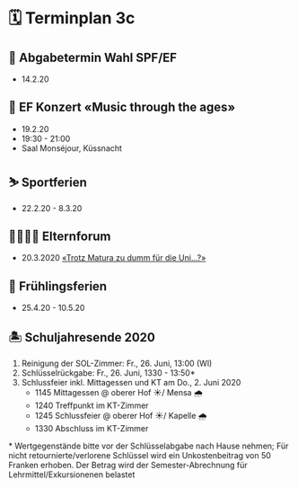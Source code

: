 # 🗓 Terminplan 3c

<!--

## 👋 1. Schultag

* 8:15  Eröffnungsfeier
* 9:00  Eröffnungs-KT
* 10:35 Gemeinsames Znüni (oberer Hof)
* 10:55 1. Fach
* 12:05 Mittagessen (kein Studium)
* 13:40 Foto-Termin (oberer Hof)
* 14:00 2. Fach
* 15:25 3. Fach
* 17:45 Grillieren

## 🎒 2. Schultag

* 13:00 Info Prorektor MG & Brandschutzinfo (Theatersaal)
* 14:00 SOL-Informationen (Z 106 / Z 305)
* 14:45 Eingelagerte Sofas abholen
* 16:00 Schlüsselbezug (Sekretariat) – *ganze* SOL-Gruppe

## 🃏 Abgabetermin Freifächer

* Fr., 30. August

## 🔖 Schülerausweis

* Bis Mo., 2.9.19:
    * alter Ausweis oder Passfoto inkl.
        * Klasse
        * Vor- und Nachname
        * Wohnort
        * Geburtstag
* an Postbot_in geben -> bringt sie bis am 2. Sept. zum Sekretariat ...* ... und kann die Ausweise ab Mo., 16. 9. dort wieder abholen.

## 🗓 2. Schulwoche

* Mo., 12:40    Start der Chorproben
* Di., 12:50    Schulparlament
* Do., 12:45    Start der Orchesterproben
* Fr., 10:25    Evakuationsübung


## 👟 Wandertag

* ...

## 🥾 Wanderwoche

* 23. - 27.9.

## 🍁 Herbstferien

* 28.9. - 13.10.

## 🎯 Zwischenberichtskonferenz

* 7.11.; davor: Einzelgespräche

## 🗓 Spezialstundenplan / Besuchstage

* 18.-22.11.

## 👨‍👩‍👧‍👧 Elternabend

* 21.11.: Präsentation/Film/Musik/Kahoot/LP-Interviews

## 🎊 Gymi-Ball

* 22.11.

## ℹ️ Info Praktikas

* 27.11., 1245-1335, Victorinox

## 🎅 Wichteln

* Dezember

## 👩‍🏫 Anmeldeschluss Schüler_innen werden Lehrer_innen

* 12.12.

## 🎄Weihnachtsfeier
* 20.12.
* 1.-4. Klassen
* 15:30 - 16:00, Kapelle

## ❄️ Weihnachtsferien

* xy

## ℹ️ Info SPF

* 10.1., 1250, Victorinox
* 14.1., 1900, Victorinox
* 14.1., 1930, obere Mensa

## 🎯 Semesterende

* 24.1.
* 29.1., 13h: Notenabgabe
* 30.1.: Notenkonferenzen

## 👩‍🏫 Schüler_innen werden Lehrer_innen

* 4.2.

## ⛷ Skitag 2020

* 745: Einsteigen in die Busse bei der Mensarampe (klassenweise)
* 805: Abfahrt ab Gymi Immensee mit Bussen + Standseilbahn auf Stoos
* 1130: Mittagessen im «Hotel Alpstubli» (direkt bei der Talstation des Fronalpstocksessellifts)
* 1545: Besammlung bei der Bergstation
* ab 1600: Individuelle Talfahrt und Rückreise mit den Bussen
* ~1730: Ankunft am Gymi

-->

## 📝 Abgabetermin Wahl SPF/EF

* 14.2.20

## 🎤 EF Konzert «Music through the ages»

* 19.2.20
* 19:30 - 21:00
* Saal Monséjour, Küssnacht

## ⛷ Sportferien

* 22.2.20 - 8.3.20

## 👨‍👩‍👧‍👦 Elternforum

* 20.3.2020 [«Trotz Matura zu dumm für die Uni...?»](https://www.gymnasium-immensee.ch/app/download/12447922899/Elternforum_20.03.2020.pdf?t=1581084534) 

## 🌺 Frühlingsferien

* 25.4.20 - 10.5.20

## 🏝 Schuljahresende 2020

1. Reinigung der SOL-Zimmer: Fr., 26. Juni, 13:00 (Wl)
1. Schlüsselrückgabe: Fr., 26. Juni, 1330 - 13:50*
1. Schlussfeier inkl. Mittagessen und KT am Do., 2. Juni 2020
    * 1145 Mittagessen @ oberer Hof ☀️/ Mensa 🌧
    * 1240 Treffpunkt im KT-Zimmer
    * 1245 Schlussfeier @ oberer Hof ☀️/ Kapelle 🌧
    * 1330 Abschluss im KT-Zimmer

\* Wertgegenstände bitte vor der Schlüsselabgabe nach Hause nehmen; Für nicht retournierte/verlorene Schlüssel wird ein Unkostenbeitrag von 50 Franken erhoben. Der Betrag wird der Semester-Abrechnung für Lehrmittel/Exkursionenen belastet
